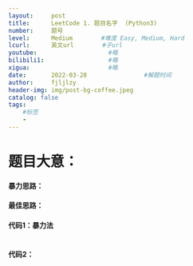 ```yaml
---
layout:     post
title:      LeetCode 1. 题目名字  (Python3)  
number:     题号               
level:      Medium        #难度 Easy, Medium, Hard
lcurl:      英文url        #子url
youtube:                    #略
bilibili1:                  #略
xigua:                      #略
date:       2022-03-28                #解题时间
author:     fjljlzy
header-img: img/post-bg-coffee.jpeg
catalog: false
tags: 
    #标签 
    - 
---
```

# 题目大意：
$$$$



#### 暴力思路：

#### 最佳思路：

#### 代码1：暴力法
```python

```

#### 代码2：
```python

```
